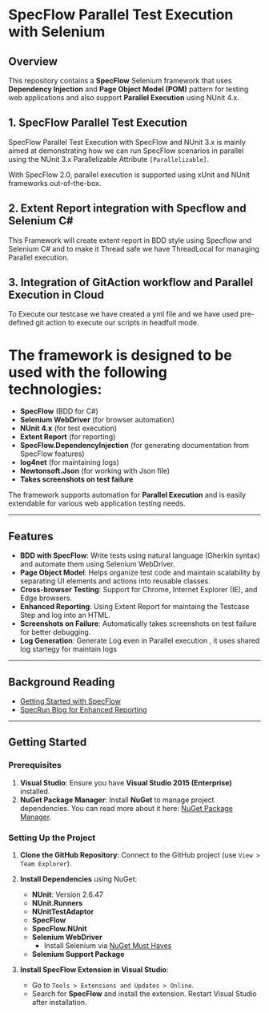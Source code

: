 # SpecFlow Parallel Test Execution with Selenium

## Overview

This repository contains a **SpecFlow** Selenium framework that uses **Dependency Injection** and **Page Object Model (POM)** pattern for testing web applications and also support **Parallel Execution**  using NUnit 4.x. 

## 1. SpecFlow Parallel Test Execution

SpecFlow Parallel Test Execution with SpecFlow and NUnit 3.x is mainly aimed at demonstrating how we can run SpecFlow scenarios in parallel using the NUnit 3.x Parallelizable Attribute `[Parallelizable]`.

With SpecFlow 2.0, parallel execution is supported using xUnit and NUnit frameworks out-of-the-box.

## 2. Extent Report integration with Specflow and Selenium C#

This Framework will create extent report in BDD style using Specflow and Selenium C# and to make it Thread safe we have ThreadLocal for managing Parallel execution.

## 3. Integration of GitAction workflow and Parallel Execution in Cloud 

To Execute our testcase we have created a yml file and we have used pre-defined git action to execute our scripts in headfull mode.

# The framework is designed to be used with the following technologies:
- **SpecFlow** (BDD for C#)
- **Selenium WebDriver** (for browser automation)
- **NUnit 4.x** (for test execution)
- **Extent Report** (for reporting)
- **SpecFlow.DependencyInjection** (for generating documentation from SpecFlow features)
- **log4net** (for maintaining logs)
- **Newtonsoft.Json** (for working with Json file)
- **Takes screenshots on test failure**

The framework supports automation for **Parallel Execution** and is easily extendable for various web application testing needs.

---

## Features

- **BDD with SpecFlow**: Write tests using natural language (Gherkin syntax) and automate them using Selenium WebDriver.
- **Page Object Model**: Helps organize test code and maintain scalability by separating UI elements and actions into reusable classes.
- **Cross-browser Testing**: Support for Chrome, Internet Explorer (IE), and Edge browsers.
- **Enhanced Reporting**: Using Extent Report for maintaing the Testcase Step and log into an HTML.
- **Screenshots on Failure**: Automatically takes screenshots on test failure for better debugging.
- **Log Generation**: Generate Log even in Parallel execution , it uses shared log startegy for maintain logs

---

## Background Reading

- [Getting Started with SpecFlow](http://ralucasuditu-softwaretesting.blogspot.co.uk/2015/06/write-your-first-test-with-specflow-and.html?m=1)
- [SpecRun Blog for Enhanced Reporting](http://tech.opentable.co.uk/blog/2013/06/07/getting-started-with-specrun/)
  
---

## Getting Started

### Prerequisites

1. **Visual Studio**: Ensure you have **Visual Studio 2015 (Enterprise)** installed.
2. **NuGet Package Manager**: Install **NuGet** to manage project dependencies. You can read more about it here: [NuGet Package Manager](http://docs.nuget.org/consume/package-manager-dialog#managing-packages-for-the-solution).

### Setting Up the Project

1. **Clone the GitHub Repository**: Connect to the GitHub project (use `View > Team Explorer`).
2. **Install Dependencies** using NuGet:
   - **NUnit**: Version 2.6.47
   - **NUnit.Runners**
   - **NUnitTestAdaptor**
   - **SpecFlow**
   - **SpecFlow.NUnit**
   - **Selenium WebDriver**
     - Install Selenium via [NuGet Must Haves](http://nugetmusthaves.com/Tag/selenium)
   - **Selenium Support Package**

3. **Install SpecFlow Extension in Visual Studio**:
   - Go to `Tools > Extensions and Updates > Online`.
   - Search for **SpecFlow** and install the extension. Restart Visual Studio after installation.




